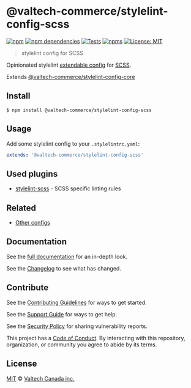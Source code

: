 # @valtech-commerce/stylelint-config-scss

[![npm][npm-badge]][npm-url]
[![npm dependencies][dependencies-badge]][dependencies-url]
[![Tests][tests-badge]][tests-url]
[![npms][npms-badge]][npms-url]
[![License: MIT][license-badge]][license-url]

> stylelint config for SCSS

Opinionated stylelint [extendable config](https://stylelint.io/user-guide/configuration/#extends) for [SCSS](https://sass-lang.com/documentation/syntax#scss).

Extends [@valtech-commerce/stylelint-config-core](https://github.com/valtech-commerce/stylelint-config)


## Install

```
$ npm install @valtech-commerce/stylelint-config-scss
```


## Usage

Add some stylelint config to your `.stylelintrc.yaml`:

```yaml
extends: '@valtech-commerce/stylelint-config-scss'
```


## Used plugins

- [stylelint-scss](https://github.com/kristerkari/stylelint-scss) - SCSS specific linting rules


## Related

- [Other configs](https://github.com/valtech-commerce/stylelint-config)


## Documentation

See the [full documentation](https://valtech-commerce.github.io/stylelint-config/scss) for an in-depth look.

See the [Changelog](../../CHANGELOG.md) to see what has changed.


## Contribute

See the [Contributing Guidelines](../../CONTRIBUTING.md) for ways to get started.

See the [Support Guide](../../SUPPORT.md) for ways to get help.

See the [Security Policy](../../SECURITY.md) for sharing vulnerability reports.

This project has a [Code of Conduct](../../CODE_OF_CONDUCT.md).
By interacting with this repository, organization, or community you agree to abide by its terms.


## License

[MIT](LICENSE) © [Valtech Canada inc.](https://www.valtech.ca/)




[npm-badge]:          https://img.shields.io/npm/v/@valtech-commerce/stylelint-config-scss?style=flat-square
[dependencies-badge]: https://img.shields.io/david/valtech-commerce/stylelint-config?path=packages/scss&style=flat-square
[tests-badge]:        https://img.shields.io/github/workflow/status/valtech-commerce/stylelint-config/tests/main?label=tests&style=flat-square
[npms-badge]:         https://badges.npms.io/%40valtech-commerce%2Fstylelint-config-scss.svg?style=flat-square
[license-badge]:      https://img.shields.io/badge/license-MIT-green?style=flat-square

[npm-url]:          https://www.npmjs.com/package/@valtech-commerce/stylelint-config-scss
[dependencies-url]: https://david-dm.org/valtech-commerce/stylelint-config?path=packages/scss
[tests-url]:        https://github.com/valtech-commerce/stylelint-config/actions?query=workflow%3Atests+branch%3Amain
[npms-url]:         https://npms.io/search?q=%40valtech-commerce%2Fstylelint-config-scss
[license-url]:      https://opensource.org/licenses/MIT
